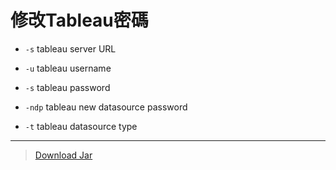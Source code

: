 # 修改Tableau密碼

* <code>-s</code> tableau server URL

* <code>-u</code> tableau username

* <code>-s</code> tableau password

* <code>-ndp</code> tableau new datasource password

* <code>-t</code> tableau datasource type
* * *
>[Download Jar](https://github.com/memory140662/tableau_change_pwd/raw/master/out/artifacts/UpdatePwd_jar/UpdatePwd.jar)
